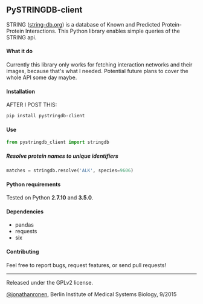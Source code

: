 ## PySTRINGDB-client
STRING ([string-db.org](http://string-db.org/)) is a database of Known and Predicted Protein-Protein Interactions. This Python library enables simple queries of the STRING api.

#### What it do
Currently this library only works for fetching interaction networks and their images, because that's what I needed. Potential future plans to cover the whole API some day maybe.

#### Installation
AFTER I POST THIS:

```bash
pip install pystringdb-client
```

#### Use
```python
from pystringdb_client import stringdb
```

##### Resolve protein names to unique identifiers
```python
matches = stringdb.resolve('ALK', species=9606)
```

#### Python requirements
Tested on Python **2.7.10** and **3.5.0**.

#### Dependencies
  - pandas
  - requests
  - six

#### Contributing
Feel free to report bugs, request features, or send pull requests!

-------------------
Released under the GPLv2 license.

[@jonathanronen](https://github.com/jonathanronen), Berlin Institute of Medical Systems Biology, 9/2015